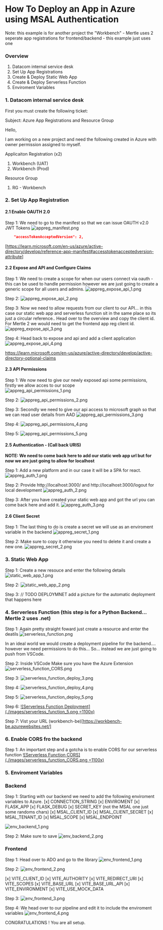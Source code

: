 # How To Deploy an App in Azure using MSAL Authentication
Note: this example is for another project the "Workbench" - Mertle uses 2 seperate app registrations for frontend/backend - this example just uses one

### Overview

1. Datacom internal service desk
2. Set Up App Registrations
3. Create & Deploy Static Web App
4. Create & Deploy Serverless Function
5. Enviroment Variables

### 1. Datacom internal service desk

First you must create the following ticket:

Subject: Azure App Registrations and Resource Group

Hello,

I am working on a new project and need the following created in Azure with owner permission assigned to myself.

Applicaiton Registration (x2)

1. Workbench (UAT)
2. Workbench (Prod)

Resource Group

1. RG - Workbench

### 2. Set Up App Registration

#### 2.1 Enable OAUTH 2.0

Step 1: We need to go to the manifest so that we can issue OAUTH v2.0 JWT Tokens
![appreg_manifest.png](/.attachments/appreg_manifest-4ac8e32b-70a3-4d72-9353-a50aea8eb008.png)

```json
	"accessTokenAcceptedVersion": 2,
```

[https://learn.microsoft.com/en-us/azure/active-directory/develop/reference-app-manifest#accesstokenacceptedversion-attribute]

#### 2.2 Expose and API and Configure Claims

Step 1: We need to create a scope for when our users connect via oauth - this can be used to handle permission however we are just going to create a generic scope for all users and admins.
![appreg_expose_api_1.png](/.attachments/appreg_expose_api_1-57d78fdb-ac40-4226-8bbd-65f8a4ff4af9.png)

Step 2:
![appreg_expose_api_2.png](/.attachments/appreg_expose_api_2-24622bcd-6bbd-4694-9cae-5a8123e63eda.png)

Step 3: Now we need to allow requests from our client to our API... in this case our static web app and serverless function sit in the same place so its just a circular reference.. Head over to the overview and copy the client id. For Mertle 2 we would need to get the frontend app reg client id.
![appreg_expose_api_3.png](/.attachments/appreg_expose_api_3-5f84f35c-d0cc-4889-b99a-82794f5bedca.png)

Step 4: Head back to expose and api and add a client application
![appreg_expose_api_4.png](/.attachments/appreg_expose_api_4-9d118511-3f09-4818-9966-506d14af11ca.png)

https://learn.microsoft.com/en-us/azure/active-directory/develop/active-directory-optional-claims

#### 2.3 API Permissions 

Step 1: We now need to give our newly exposed api some permissions, firstly we allow acces to our scope  
![appreg_api_permissions_1.png](/.attachments/appreg_api_permissions_1-07af0ff0-cc47-4180-a6f5-f4545e9e30e0.png)

Step 2:
![appreg_api_permissions_2.png](/.attachments/appreg_api_permissions_2-2bc14306-673a-49ab-9739-2158edb144db.png)

Step 3: Secondly we need to give our api access to microsoft graph so that we can read user details from AAD
![appreg_api_permissions_3.png](/.attachments/appreg_api_permissions_3-cbbfdcc3-6c84-4390-a074-2e535994ca7c.png)

Step 4:
![appreg_api_permissions_4.png](/.attachments/appreg_api_permissions_4-5753755f-24ea-4791-8b92-a3c2b0f9c696.png)

Step 5:
![appreg_api_permissions_5.png](/.attachments/appreg_api_permissions_5-c92dc377-bac7-493c-bfbb-61572d8b36e9.png)

#### 2.5 Authentication - (Call back URIS)

**NOTE: We need to come back here to add our static web app url but for now we are just going to allow for localhost**

Step 1: Add a new platform and in our case it will be a SPA for react.
![appreg_auth_1.png](/.attachments/appreg_auth_1-9c1fe0d9-b225-4304-ac31-9394c756a2c3.png)

Step 2: Provide http://localhost:3000/ and http://localhost:3000/logout for local development
![appreg_auth_2.png](/.attachments/appreg_auth_2-40f7498c-81aa-4f4c-b804-950f0e9decd1.png)

Step 3: After you have created your static web app and got the url you can come back here and add it.
![appreg_auth_3.png](/.attachments/appreg_auth_3-4a80664d-ae58-4706-a9bf-b827e9ac64ac.png)

#### 2.6 Client Secret

Step 1: The last thing to do is create a secret we will use as an enviroment variable in the backend
![appreg_secret_1.png](/.attachments/appreg_secret_1-f14642b4-b203-4345-839a-1270c4af4113.png)

Step 2: Make sure to copy it otherwise you need to delete it and create a new one.
![appreg_secret_2.png](/.attachments/appreg_secret_2-86c54f8e-3c74-4858-a7d1-be3abf9612bb.png)

### 3. Static Web App
Step 1: Create a new resouce and enter the following details
![static_web_app_1.png](/.attachments/static_web_app_1-ce81311a-33bd-42be-9bd2-a3d0ed44f920.png)

Step 2:
![static_web_app_2.png](/.attachments/static_web_app_2-fe846316-4f78-490f-9eb7-f07059e52513.png)

Step 3: // TODO DEPLOYMNET add a picture for the automatic deployment that happens here

### 4. Serverless Function (this step is for a Python Backend... Mertle 2 uses .net)

Step 1: Again pretty straight foward just create a resource and enter the deatils
![serverless_function.png](/.attachments/serverless_function-d7fc3d0f-2ac7-4400-bd46-4c1991f3da77.png)

In an ideal world we would create a deployment pipeline for the backend.... however we need permissions to do this... So... instead we are just going to push from VSCode.

Step 2: Inside VSCode Make sure you have the Azure Extension
![serverless_function_CORS.png](/.attachments/serverless_function_CORS-e461443f-f503-419a-8583-a9af6e6204cf.png)

Step 3:
![serverless_function_deploy_3.png](/.attachments/serverless_function_deploy_3-2d4b991f-82c3-4bcf-a598-5e9fb4d85532.png)

Step 4:
![serverless_function_deploy_4.png](/.attachments/serverless_function_deploy_4-283da980-f26b-45b3-9e87-85a091d414c1.png)

Step 5:
![serverless_function_deploy_5.png](/.attachments/serverless_function_deploy_5-80a7c5a8-cbde-4d6b-a1e7-b9358210f95b.png)

Step 6:
[![Serverless Function Deployment](./images/serverless_function_5.png =1100x)](./images/serverless_function_5.png)

Step 7: Vist your URL
(workbench-be)[https://workbench-be.azurewebsites.net/]

### 6. Enable CORS fro the backend

Step 1: An important step and a gotcha is to enable CORS for our serverless function
[![Serverless Function CORS](./images/serverless_function_CORS.png =1100x)](./images/serverless_function_CORS.png)

### 5. Enviroment Variables

### Backend

Step 1: Starting with our backend we need to add the following enviroment variables to Azure.
[x] CONNECTION_STRING
[x] ENVIROMENT
[x] FLASK_APP
[x] FLASK_DEBUG
[x] SECRET_KEY (not the MSAL one just some randoms chars)
[x] MSAL_CLIENT_ID
[x] MSAL_CLIENT_SECRET
[x] MSAL_TENANT_ID
[x] MSAL_SCOPE
[x] MSAL_ENDPOINT

![env_backend_1.png](/.attachments/env_backend_1-72962f1e-6df3-4bd8-91d6-1ed3af9c696b.png)

Step 2: Make sure to save
![env_backend_2.png](/.attachments/env_backend_2-f0c2e91c-9ca1-4683-8a12-2cd350180896.png)

### Frontend
Step 1: Head over to ADO and go to the library
![env_frontend_1.png](/.attachments/env_frontend_1-a9aa77d4-afcc-4ad1-870e-41bdf961a286.png)

Step 2:
![env_frontend_2.png](/.attachments/env_frontend_2-6e493401-c4bd-4166-9fb4-4d95a61663a2.png)

[x] VITE_CLIENT_ID
[x] VITE_AUTHORITY
[x] VITE_REDIRECT_URI
[x] VITE_SCOPES
[x] VITE_BASE_URL
[x] VITE_BASE_URL_API
[x] VITE_ENVIRONMENT
[x] VITE_USE_MOCK_DATA

Step 3:
![env_frontend_3.png](/.attachments/env_frontend_3-1421222f-a616-423d-89ec-f1b2baa4624a.png)

Step 4: We head over to our pipeline and edit it to include the enviroment variables
![env_frontend_4.png](/.attachments/env_frontend_4-6864ae11-787a-4a86-adca-86e7c5ca2859.png)

CONGRATULATIONS ! You are all setup.
